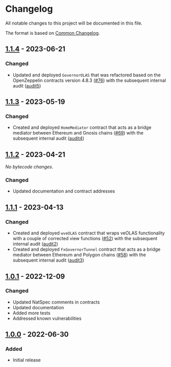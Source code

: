 # Changelog

All notable changes to this project will be documented in this file.

The format is based on [Common Changelog](https://common-changelog.org).

[1.1.4]: https://github.com/valory-xyz/autonolas-governance/compare/v1.1.3...v1.1.4
[1.1.3]: https://github.com/valory-xyz/autonolas-governance/compare/v1.1.2...v1.1.3
[1.1.2]: https://github.com/valory-xyz/autonolas-governance/compare/v1.1.1...v1.1.2
[1.1.1]: https://github.com/valory-xyz/autonolas-governance/compare/v1.0.1...v1.1.1
[1.0.1]: https://github.com/valory-xyz/autonolas-governance/compare/v1.0.0...v1.0.1
[1.0.0]: https://github.com/valory-xyz/autonolas-governance/releases/tag/v1.0.0

## [1.1.4] - 2023-06-21

### Changed

- Updated and deployed `GovernorOLAS` that was refactored based on the OpenZeppelin contracts version 4.8.3 ([#76](https://github.com/valory-xyz/autonolas-governance/pull/76))
  with the subsequent internal audit ([audit5](https://github.com/valory-xyz/autonolas-governance/tree/main/audits/internal5))

## [1.1.3] - 2023-05-19

### Changed

- Created and deployed `HomeMediator` contract that acts as a bridge mediator between Ethereum and Gnosis chains ([#69](https://github.com/valory-xyz/autonolas-governance/pull/69))
  with the subsequent internal audit ([audit4](https://github.com/valory-xyz/autonolas-governance/tree/main/audits/internal4))

## [1.1.2] - 2023-04-21

_No bytecode changes_.

### Changed

- Updated documentation and contract addresses

## [1.1.1] - 2023-04-13

### Changed

- Created and deployed `wveOLAS` contract that wraps veOLAS functionality with a couple of corrected view functions ([#52](https://github.com/valory-xyz/autonolas-governance/pull/52))
  with the subsequent internal audit ([audit2](https://github.com/valory-xyz/autonolas-governance/tree/main/audits/internal2))
- Created and deployed `FxGovernorTunnel` contract that acts as a bridge mediator between Ethereum and Polygon chains ([#58](https://github.com/valory-xyz/autonolas-governance/pull/58))
  with the subsequent internal audit ([audit3](https://github.com/valory-xyz/autonolas-governance/tree/main/audits/internal3))

## [1.0.1] - 2022-12-09

### Changed

- Updated NatSpec comments in contracts
- Updated documentation
- Added more tests
- Addressed known vulnerabilities

## [1.0.0] - 2022-06-30

### Added

- Initial release